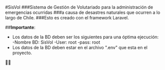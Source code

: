 #SisVol
###Sistema de Gestión de Volutariado para la administración de emergencias ocurridas
###a causa de desastres naturales que ocurren a lo largo de Chile.
###Esto es creado con el framework Laravel.

##**Importante**:
- Los datos de la BD deben ser los siguientes para una óptima ejecución: <br>
  -Nombre BD: SisVol
  -User: root
  -pass: root
- Los datos de la BD deben estar en el archivo ".env" que esta en el proyecto.


:dragon_face::gun:
